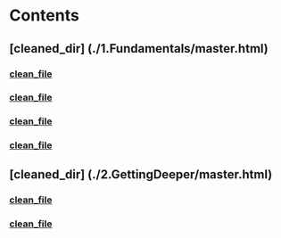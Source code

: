 # Contents
## [cleaned_dir] (./1.Fundamentals/master.html)
### [clean_file](./1.Fundamentals/1.Basics-raw.html)
### [clean_file](./1.Fundamentals/2.OOPS-raw.html)
### [clean_file](./1.Fundamentals/3.ExceptionHandling-raw.html)
### [clean_file](./1.Fundamentals/master-raw.html)
## [cleaned_dir] (./2.GettingDeeper/master.html)
### [clean_file](./2.GettingDeeper/MemoryManagement-raw.html)
### [clean_file](./2.GettingDeeper/master-raw.html)
